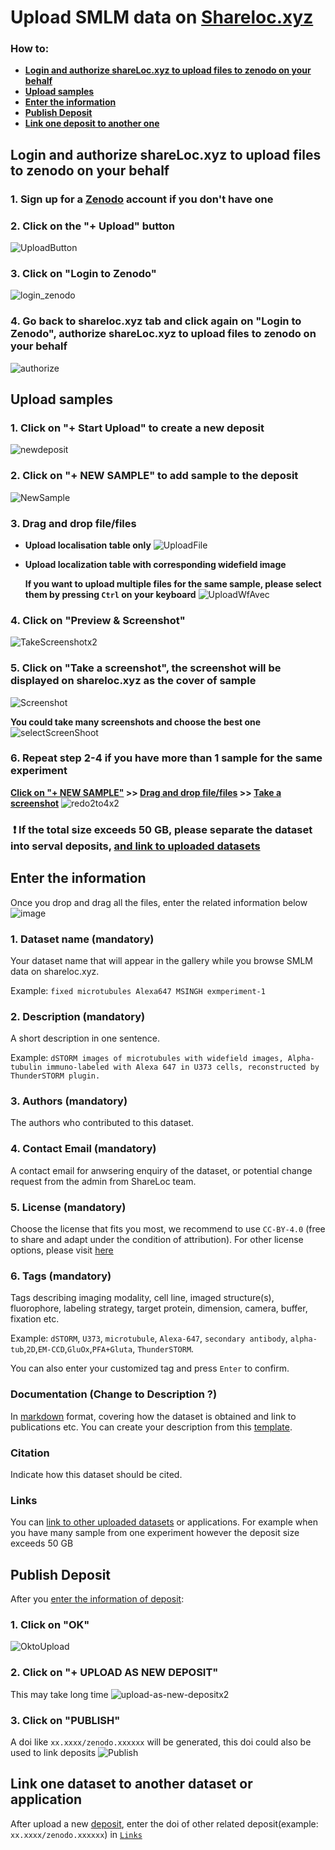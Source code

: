 # Upload SMLM data on [Shareloc.xyz](https://shareloc.xyz)
### How to:
- [__Login and authorize shareLoc.xyz to upload files to zenodo on your behalf__](#login-and-authorize-sharelocxyz-to-upload-files-to-zenodo-on-your-behalf)
- [__Upload samples__](#Upload-samples)    
- [__Enter the information__](#Enter-the-information)
- [__Publish Deposit__](#Publish-Deposit)
- [__Link one deposit to another one__](#link-one-deposit-to-another-one)


## Login and authorize shareLoc.xyz to upload files to zenodo on your behalf
### 1. Sign up for a [Zenodo](https://sandbox.zenodo.org) account if you don't have one
### 2. Click on the "+ Upload" button
![UploadButton](https://user-images.githubusercontent.com/56833522/125454254-6e675ab8-06e3-410f-90ff-03424d086e4d.gif)

### 3. Click on "Login to Zenodo"
![login_zenodo](https://user-images.githubusercontent.com/56833522/125456157-48b225f4-1ec0-4516-bc0a-63a15800a56b.gif)

### 4. Go back to shareloc.xyz tab and click again on "Login to Zenodo", authorize shareLoc.xyz to upload files to zenodo on your behalf
![authorize](https://user-images.githubusercontent.com/56833522/125457536-e8fc428d-6879-4456-8686-9b1662f2afa1.gif)

## Upload samples
### 1. Click on "+ Start Upload" to create a new deposit
![newdeposit](https://user-images.githubusercontent.com/56833522/125461318-cd9d4012-1b57-49e2-97bf-c158072debcc.gif)

### 2. Click on "+ NEW SAMPLE" to add sample to the deposit
![NewSample](https://user-images.githubusercontent.com/56833522/125461773-7d629ac3-2a95-4809-b408-42d17669e302.gif)

### 3. Drag and drop file/files     
* __Upload localisation table only__
![UploadFile](https://user-images.githubusercontent.com/56833522/125463862-74e69b5f-11d1-4065-bd83-5671d7a9ab77.gif)
    
* __Upload localization table with corresponding widefield image__

    __If you want to upload multiple files for the same sample, please select them by pressing `Ctrl` on your keyboard__
    ![UploadWfAvec](https://user-images.githubusercontent.com/56833522/125464663-1380481f-7f88-4dd0-8db6-15960007eb07.gif)

### 4. Click on "Preview & Screenshot" 
![TakeScreenshotx2](https://user-images.githubusercontent.com/56833522/125471072-984aea9f-f423-4fc3-a63d-be85120166d0.gif)

### 5. Click on "Take a screenshot", the screenshot will be displayed on shareloc.xyz as the cover of sample
![Screenshot](https://user-images.githubusercontent.com/56833522/125472521-689366b9-b989-4fa2-a365-d1644e6b21fa.gif)

__You could take many screenshots and choose the best one__
![selectScreenShoot](https://user-images.githubusercontent.com/56833522/125481864-be819680-4510-405b-a510-fcf193a10016.gif)

### 6. Repeat step 2-4 if you have more than 1 sample for the same experiment
__[Click on "+ NEW SAMPLE"](#2-click-on--new-sample-to-add-sample-to-the-deposit) >> [Drag and drop file/files](#3-drag-and-drop-filefiles) >> [Take a screenshot](#4-click-on-preview--screenshot)__
![redo2to4x2](https://user-images.githubusercontent.com/56833522/125484624-51039a23-64ba-410f-b61b-00d38538caaa.gif)

###  :exclamation: If the total size exceeds 50 GB, please separate the dataset into serval deposits, [and link to uploaded datasets](#)

## Enter the information
Once you drop and drag all the files, enter the related information below
![image](https://user-images.githubusercontent.com/56833522/125502838-5cee131f-6006-462d-83b2-ae200727608c.png)

### 1. Dataset name (mandatory)
Your dataset name that will appear in the gallery while you browse SMLM data on shareloc.xyz. 

Example: `fixed microtubules Alexa647 MSINGH exmperiment-1`

### 2. Description (mandatory)
A short description in one sentence. 

Example: `dSTORM images of microtubules with widefield images, Alpha-tubulin immuno-labeled with Alexa 647 in U373 cells, reconstructed by ThunderSTORM plugin.`

### 3. Authors (mandatory)
The authors who contributed to this dataset.

### 4. Contact Email (mandatory)
A contact email for anwsering enquiry of the dataset, or potential change request from the admin from ShareLoc team.

### 5. License (mandatory)
Choose the license that fits you most, we recommend to use `CC-BY-4.0` (free to share and adapt under the condition of attribution). 
For other license options, please visit [here](https://spdx.org/licenses)

### 6. Tags (mandatory)
Tags describing imaging modality, cell line, imaged structure(s), fluorophore, labeling strategy, target protein, dimension, camera, buffer, fixation etc. 

Example: `dSTORM`, `U373`, `microtubule`, `Alexa-647`, `secondary antibody`, `alpha-tub`,`2D`,`EM-CCD`,`GluOx`,`PFA+Gluta`, `ThunderSTORM`.

You can also enter your customized tag and press `Enter` to confirm.

### Documentation (Change to Description ?)
In [markdown](https://guides.github.com/features/mastering-markdown/) format, covering how the dataset is obtained and link to publications etc.
You can create your description from this [template](https://github.com/imodpasteur/ShareLoc.XYZ/blob/main/docs/Template-description.md#dstorm-images-of-microtubules-with-widefield-images).

### Citation 
Indicate how this dataset should be cited.

### Links 
You can [link to other uploaded datasets](#link-one-deposit-to-another-one) or applications.
For example when you have many sample from one experiment however the deposit size exceeds 50 GB

## Publish Deposit
After you [enter the information of deposit](#Enter-the-information):
### 1. Click on "OK"
![OktoUpload](https://user-images.githubusercontent.com/56833522/125510034-b23446aa-e104-4a6d-8145-71120ae02304.gif)

### 2. Click on "+ UPLOAD AS NEW DEPOSIT"
This may take long time
![upload-as-new-depositx2](https://user-images.githubusercontent.com/56833522/125514526-15f92b7e-ffc2-49bb-8a72-08d5e2536fa5.gif)

### 3. Click on "PUBLISH"
A doi like `xx.xxxx/zenodo.xxxxxx` will be generated, this doi could also be used to link deposits
![Publish](https://user-images.githubusercontent.com/56833522/125517947-7fa785ab-8dc5-4afd-b901-96641d7eef66.gif)

## Link one dataset to another dataset or application
After upload a new [deposit](#Upload-samples), enter the doi of other related deposit(example: `xx.xxxx/zenodo.xxxxxx`) in [`Links`](#Links)
